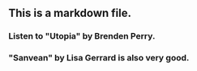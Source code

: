## This is a markdown file.
### Listen to "Utopia" by Brenden Perry.
### "Sanvean" by Lisa Gerrard is also very good.
